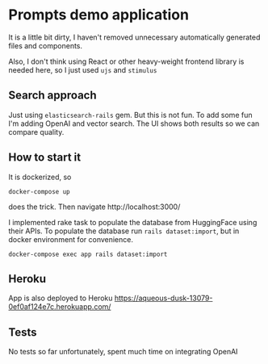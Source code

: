 # Prompts demo application

It is a little bit dirty, I haven't removed unnecessary automatically generated files and components. 

Also, I don't think using React or other heavy-weight frontend library is needed here, so I just used `ujs` and `stimulus`

## Search approach

Just using `elasticsearch-rails` gem. But this is not fun. To add some fun I'm adding OpenAI and vector search. The UI shows both results so we can compare quality.

## How to start it

It is dockerized, so 

`docker-compose up` 

does the trick. Then navigate http://localhost:3000/

I implemented rake task to populate the database from HuggingFace using their APIs.
To populate the database run `rails dataset:import`, but in docker environment for convenience.

`docker-compose exec app rails dataset:import`

## Heroku

App is also deployed to Heroku https://aqueous-dusk-13079-0ef0af124e7c.herokuapp.com/

## Tests

No tests so far unfortunately, spent much time on integrating OpenAI
